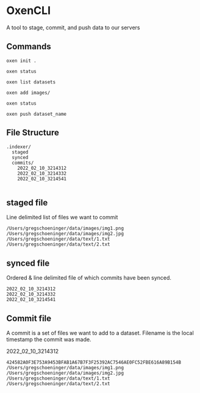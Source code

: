 # OxenCLI

A tool to stage, commit, and push data to our servers

## Commands

`oxen init .`

`oxen status`

`oxen list datasets`

`oxen add images/`

`oxen status`

`oxen push dataset_name`


## File Structure

```
.indexer/
  staged
  synced
  commits/
    2022_02_10_3214312
    2022_02_10_3214332
    2022_02_10_3214541
  
```

## staged file

Line delimited list of files we want to commit

```
/Users/gregschoeninger/data/images/img1.png
/Users/gregschoeninger/data/images/img2.jpg
/Users/gregschoeninger/data/text/1.txt
/Users/gregschoeninger/data/text/2.txt
```

## synced file

Ordered & line delimited file of which commits have been synced. 

```
2022_02_10_3214312
2022_02_10_3214332
2022_02_10_3214541
```

## Commit file

A commit is a set of files we want to add to a dataset. 
Filename is the local timestamp the commit was made. 

2022_02_10_3214312
```
424582A0F3E753A9453BFAB1A67B7F3F25392AC7546AE0FC52FBE616A89B154B
/Users/gregschoeninger/data/images/img1.png
/Users/gregschoeninger/data/images/img2.jpg
/Users/gregschoeninger/data/text/1.txt
/Users/gregschoeninger/data/text/2.txt
```